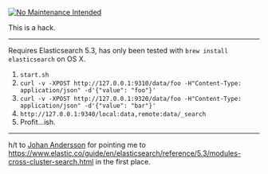 [![No Maintenance Intended](http://unmaintained.tech/badge.svg)](http://unmaintained.tech/)

This is a hack.

----

Requires Elasticsearch 5.3, has only been tested with `brew install elasticsearch` on OS X.

1. `start.sh`
2. `curl -v -XPOST http://127.0.0.1:9310/data/foo -H"Content-Type: application/json" -d'{"value": "foo"}'`
3. `curl -v -XPOST http://127.0.0.1:9320/data/foo -H"Content-Type: application/json" -d'{"value": "bar"}'`
4. `http://127.0.0.1:9340/local:data,remote:data/_search`
5. Profit...ish.

----

h/t to [Johan Andersson](https://github.com/anderssonjohan) for pointing me to https://www.elastic.co/guide/en/elasticsearch/reference/5.3/modules-cross-cluster-search.html in the first place.
